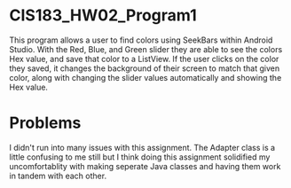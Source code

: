# CIS183_HW02_Program1

This program allows a user to find colors using SeekBars within Android Studio. With the Red, Blue, and Green slider they are able to see the colors Hex value,
and save that color to a ListView. If the user clicks on the color they saved, it changes the background of their screen to match that given color, along
with changing the slider values automatically and showing the Hex value.

# Problems
I didn't run into many issues with this assignment. The Adapter class is a little confusing to me still but I think doing this assignment solidified my uncomfortablity
with making seperate Java classes and having them work in tandem with each other.

